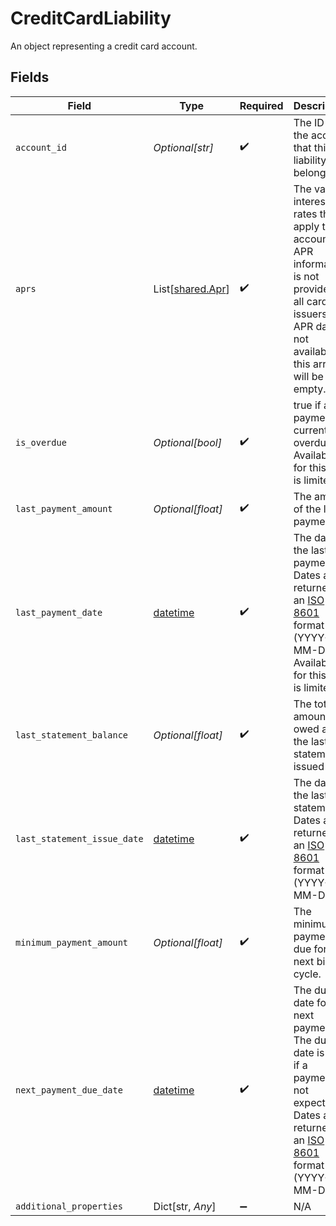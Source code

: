 # CreditCardLiability

An object representing a credit card account.


## Fields

| Field                                                                                                                                                                                 | Type                                                                                                                                                                                  | Required                                                                                                                                                                              | Description                                                                                                                                                                           |
| ------------------------------------------------------------------------------------------------------------------------------------------------------------------------------------- | ------------------------------------------------------------------------------------------------------------------------------------------------------------------------------------- | ------------------------------------------------------------------------------------------------------------------------------------------------------------------------------------- | ------------------------------------------------------------------------------------------------------------------------------------------------------------------------------------- |
| `account_id`                                                                                                                                                                          | *Optional[str]*                                                                                                                                                                       | :heavy_check_mark:                                                                                                                                                                    | The ID of the account that this liability belongs to.                                                                                                                                 |
| `aprs`                                                                                                                                                                                | List[[shared.Apr](../../models/shared/apr.md)]                                                                                                                                        | :heavy_check_mark:                                                                                                                                                                    | The various interest rates that apply to the account. APR information is not provided by all card issuers; if APR data is not available, this array will be empty.                    |
| `is_overdue`                                                                                                                                                                          | *Optional[bool]*                                                                                                                                                                      | :heavy_check_mark:                                                                                                                                                                    | true if a payment is currently overdue. Availability for this field is limited.                                                                                                       |
| `last_payment_amount`                                                                                                                                                                 | *Optional[float]*                                                                                                                                                                     | :heavy_check_mark:                                                                                                                                                                    | The amount of the last payment.                                                                                                                                                       |
| `last_payment_date`                                                                                                                                                                   | [datetime](https://docs.python.org/3/library/datetime.html#datetime-objects)                                                                                                          | :heavy_check_mark:                                                                                                                                                                    | The date of the last payment. Dates are returned in an [ISO 8601](https://wikipedia.org/wiki/ISO_8601) format (YYYY-MM-DD). Availability for this field is limited.                   |
| `last_statement_balance`                                                                                                                                                              | *Optional[float]*                                                                                                                                                                     | :heavy_check_mark:                                                                                                                                                                    | The total amount owed as of the last statement issued                                                                                                                                 |
| `last_statement_issue_date`                                                                                                                                                           | [datetime](https://docs.python.org/3/library/datetime.html#datetime-objects)                                                                                                          | :heavy_check_mark:                                                                                                                                                                    | The date of the last statement. Dates are returned in an [ISO 8601](https://wikipedia.org/wiki/ISO_8601) format (YYYY-MM-DD).                                                         |
| `minimum_payment_amount`                                                                                                                                                              | *Optional[float]*                                                                                                                                                                     | :heavy_check_mark:                                                                                                                                                                    | The minimum payment due for the next billing cycle.                                                                                                                                   |
| `next_payment_due_date`                                                                                                                                                               | [datetime](https://docs.python.org/3/library/datetime.html#datetime-objects)                                                                                                          | :heavy_check_mark:                                                                                                                                                                    | The due date for the next payment. The due date is `null` if a payment is not expected. Dates are returned in an [ISO 8601](https://wikipedia.org/wiki/ISO_8601) format (YYYY-MM-DD). |
| `additional_properties`                                                                                                                                                               | Dict[str, *Any*]                                                                                                                                                                      | :heavy_minus_sign:                                                                                                                                                                    | N/A                                                                                                                                                                                   |